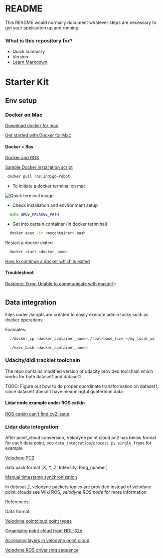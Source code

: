# README #

This README would normally document whatever steps are necessary to get your application up and running.

### What is this repository for? ###

* Quick summary
* Version
* [Learn Markdown](https://bitbucket.org/tutorials/markdowndemo)

# Starter Kit

## Env setup

### Docker on Mac

[Download docker for mac](https://docs.docker.com/docker-for-mac/install/#download-docker-for-mac)

[Get started with Docker for Mac](https://docs.docker.com/docker-for-mac/)

#### Docker + Ros

[Docker and ROS](http://wiki.ros.org/docker/Tutorials/Docker)

[Sample Docker installation script](https://github.com/uts-magic-lab/ros-docker)

```bash
 docker pull ros:indigo-robot
```

 * To initiate a docker terminal on mac

![Quick terminal image](https://bytebucket.org/Khanhh/formual-di/raw/b0db6609321d1ee69eb048f605d7edaffd5d7f97/setup/quick_terminal.png?token=a1d19639db0b9794c452ba953e293e8f3810e77f)

 * Check installation and environment setup

```bash
  echo $ROS_PACAKGE_PATH
```

  * Get into certain container (in docker teriminal)

```bash
  docker exec -it <mycontainer> bash
```

Restart a docker exited

```bash
  docker start <docker_name>
```

[How to continue a docker which is exited](http://stackoverflow.com/questions/21928691/how-to-continue-a-docker-which-is-exited)

#### Troubleshoot

[Rostopic: Error. Unable to communicate with master!](http://answers.ros.org/question/30106/error-unable-to-communicate-with-master/)c

#

## Data integration

Files under /scripts are created to easily execute admin tasks such as docker operations

Examples:

```bash
  ./docker_cp <docker_container_name>:/root/base_line ~/my_local_ws
```

```bash
  ./exec_bash <docker_container_name>
```

### Udacity/didi tracklet toolchain

The repo contains modified version of udacity provided toolchain which works for both dataset1 and dataset2. 

TODO: Figure out how to do proper coordinate transformation on dataset1, since dataset1 doesn't have meanningful quaternion data

#### Lidar node example under ROS catkin

[ROS catkin can't find cv2 issue](https://devtalk.nvidia.com/default/topic/952664/ros-quot-catkin_make-quot-cannot-find-opencvconfig-cmake/?offset=7)

### Lidar data integration

  After point_cloud conversion, Velodyne point cloud pc2 has below format for each data point, see ```data_integration/process.py single_frame``` for example

  [Velodyne PC2](https://bytebucket.org/Khanhh/formual-di/raw/e509144cd56e51306b20cfe9f585b135621a1fc9/setup/velodyne_pc2.png?token=4dec74e58b529ab4ac355845b99e9e2a598caabe)

  data pack format [X, Y, Z, Intensity, Ring_number]

  [Manual timestamp synchronization](https://gist.github.com/wkentaro/2b38d8eb914c729197c6)

  In _dataset 2_, velodyne packets topics are provided instead of velodyne point_clouds see Wiki ROS, _velodyne ROS node_ for more information


References: 

Data format:

[Velodyne pointcloud point types](https://github.com/ros-drivers/velodyne/blob/master/velodyne_pointcloud/include/velodyne_pointcloud/point_types.h)

[Organizing point cloud from HDL-32e](http://answers.ros.org/question/59743/organizing-point-cloud-from-hdl-32e/)

[Accessing layers in velodyne point cloud](http://answers.ros.org/question/132811/accessing-layers-in-velodyne-point-cloud/)

[Velodyne ROS driver ring sequence](https://github.com/ros-drivers/velodyne/blob/master/velodyne_driver/include/velodyne_driver/ring_sequence.h)
